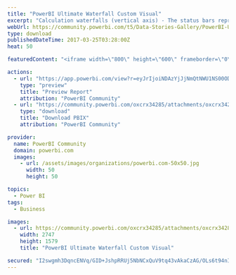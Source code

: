 ```yaml
---
title: "PowerBI Ultimate Waterfall Custom Visual"
excerpt: "Calculation waterfalls (vertical axis) - The status bars represent base and result measures (e.g. sales and EBIT) whereas the contribution bars in"
webUrl: https://community.powerbi.com/t5/Data-Stories-Gallery/PowerBI-Ultimate-Waterfall-Custom-Visual/m-p/148895
type: download
publishedDateTime: 2017-03-25T03:28:00Z
heat: 50

featuredContent: "<iframe width=\"800\" height=\"600\" frameborder=\"0\" src=\"https://app.powerbi.com/view?r=eyJrIjoiNDAzYjJjNmQtNWU1NS00ODNiLWE2MjItYTQ2ZjliMDhjMTc0IiwidCI6IjJlYmI3YTRhLTk2YTYtNDVhYy1hNWFmLTdjOWQ5NjUyMGFjYiIsImMiOjh9\"></iframe>"

actions:
  - url: "https://app.powerbi.com/view?r=eyJrIjoiNDAzYjJjNmQtNWU1NS00ODNiLWE2MjItYTQ2ZjliMDhjMTc0IiwidCI6IjJlYmI3YTRhLTk2YTYtNDVhYy1hNWFmLTdjOWQ5NjUyMGFjYiIsImMiOjh9"
    type: "preview"
    title: "Preview Report"
    attribution: "PowerBI Community"
  - url: "https://community.powerbi.com/oxcrx34285/attachments/oxcrx34285/DataStoriesGallery/762/3/GuV_demo_min.pbix"
    type: "download"
    title: "Download PBIX"
    attribution: "PowerBI Community"

provider:
  name: PowerBI Community
  domain: powerbi.com
  images:
    - url: /assets/images/organizations/powerbi.com-50x50.jpg
      width: 50
      height: 50

topics:
  - Power BI
tags:
  - Business

images:
  - url: https://community.powerbi.com/oxcrx34285/attachments/oxcrx34285/DataStoriesGallery/762/4/M4.PNG
    width: 2747
    height: 1579
    title: "PowerBI Ultimate Waterfall Custom Visual"

secured: "I2swgmh3DqncENVq/GID+JshpRRUj5NbNCxQuV9tq43vAkaCzAG/OLs6t94nI76jqegEYUB8vzcfotX0tF6APkpgxvyeBYGzAPyUiuBQ4VcTFNoQFxOSptBXj806SXF+NSOt8hvbJRgvMRJqfY2EZLdYXh7OGa/QJ/bymqxfuU3atI+ObAcxa5EIHcoBnlWaQhJwSXMYu0xmd9qI6Gu2PZKMeQrikZTXzXxIYEOKreK0JVeKOAHfVJJPsB+2V/y4G+5DB0HwXc142ZglaDMjraNwnhrLoDCUPInCikEjHE4SQUdKmC/E9EydY+wAdlgZml2TQXtomYnTm2/wi4WmI4x3l68yelpSsya+oSNkwPOTRp3/iGuW4NGKGizVftnNw78NjcXdnXq8qIwaLmASYEpDp6Tfm336XS/muOXflGM=;u8hpHtav09oCqICAtm0djg=="
---
```


